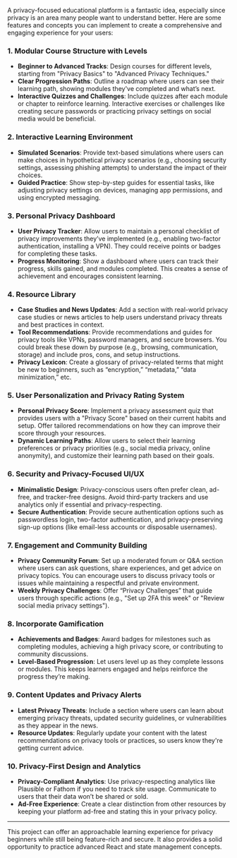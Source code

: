 A privacy-focused educational platform is a fantastic idea, especially since privacy is an area many people want to understand better. Here are some features and concepts you can implement to create a comprehensive and engaging experience for your users:

### 1. **Modular Course Structure with Levels**

   - **Beginner to Advanced Tracks**: Design courses for different levels, starting from "Privacy Basics" to "Advanced Privacy Techniques."
   - **Clear Progression Paths**: Outline a roadmap where users can see their learning path, showing modules they've completed and what’s next.
   - **Interactive Quizzes and Challenges**: Include quizzes after each module or chapter to reinforce learning. Interactive exercises or challenges like creating secure passwords or practicing privacy settings on social media would be beneficial.

### 2. **Interactive Learning Environment**

   - **Simulated Scenarios**: Provide text-based simulations where users can make choices in hypothetical privacy scenarios (e.g., choosing security settings, assessing phishing attempts) to understand the impact of their choices.
   - **Guided Practice**: Show step-by-step guides for essential tasks, like adjusting privacy settings on devices, managing app permissions, and using encrypted messaging.

### 3. **Personal Privacy Dashboard**

   - **User Privacy Tracker**: Allow users to maintain a personal checklist of privacy improvements they’ve implemented (e.g., enabling two-factor authentication, installing a VPN). They could receive points or badges for completing these tasks.
   - **Progress Monitoring**: Show a dashboard where users can track their progress, skills gained, and modules completed. This creates a sense of achievement and encourages consistent learning.

### 4. **Resource Library**

   - **Case Studies and News Updates**: Add a section with real-world privacy case studies or news articles to help users understand privacy threats and best practices in context.
   - **Tool Recommendations**: Provide recommendations and guides for privacy tools like VPNs, password managers, and secure browsers. You could break these down by purpose (e.g., browsing, communication, storage) and include pros, cons, and setup instructions.
   - **Privacy Lexicon**: Create a glossary of privacy-related terms that might be new to beginners, such as “encryption,” “metadata,” “data minimization,” etc.

### 5. **User Personalization and Privacy Rating System**

   - **Personal Privacy Score**: Implement a privacy assessment quiz that provides users with a "Privacy Score" based on their current habits and setup. Offer tailored recommendations on how they can improve their score through your resources.
   - **Dynamic Learning Paths**: Allow users to select their learning preferences or privacy priorities (e.g., social media privacy, online anonymity), and customize their learning path based on their goals.

### 6. **Security and Privacy-Focused UI/UX**

   - **Minimalistic Design**: Privacy-conscious users often prefer clean, ad-free, and tracker-free designs. Avoid third-party trackers and use analytics only if essential and privacy-respecting.
   - **Secure Authentication**: Provide secure authentication options such as passwordless login, two-factor authentication, and privacy-preserving sign-up options (like email-less accounts or disposable usernames).

### 7. **Engagement and Community Building**

   - **Privacy Community Forum**: Set up a moderated forum or Q&A section where users can ask questions, share experiences, and get advice on privacy topics. You can encourage users to discuss privacy tools or issues while maintaining a respectful and private environment.
   - **Weekly Privacy Challenges**: Offer “Privacy Challenges” that guide users through specific actions (e.g., "Set up 2FA this week" or "Review social media privacy settings").

### 8. **Incorporate Gamification**

   - **Achievements and Badges**: Award badges for milestones such as completing modules, achieving a high privacy score, or contributing to community discussions.
   - **Level-Based Progression**: Let users level up as they complete lessons or modules. This keeps learners engaged and helps reinforce the progress they’re making.

### 9. **Content Updates and Privacy Alerts**

   - **Latest Privacy Threats**: Include a section where users can learn about emerging privacy threats, updated security guidelines, or vulnerabilities as they appear in the news.
   - **Resource Updates**: Regularly update your content with the latest recommendations on privacy tools or practices, so users know they're getting current advice.

### 10. **Privacy-First Design and Analytics**

   - **Privacy-Compliant Analytics**: Use privacy-respecting analytics like Plausible or Fathom if you need to track site usage. Communicate to users that their data won’t be shared or sold.
   - **Ad-Free Experience**: Create a clear distinction from other resources by keeping your platform ad-free and stating this in your privacy policy.

---

This project can offer an approachable learning experience for privacy beginners while still being feature-rich and secure. It also provides a solid opportunity to practice advanced React and state management concepts.